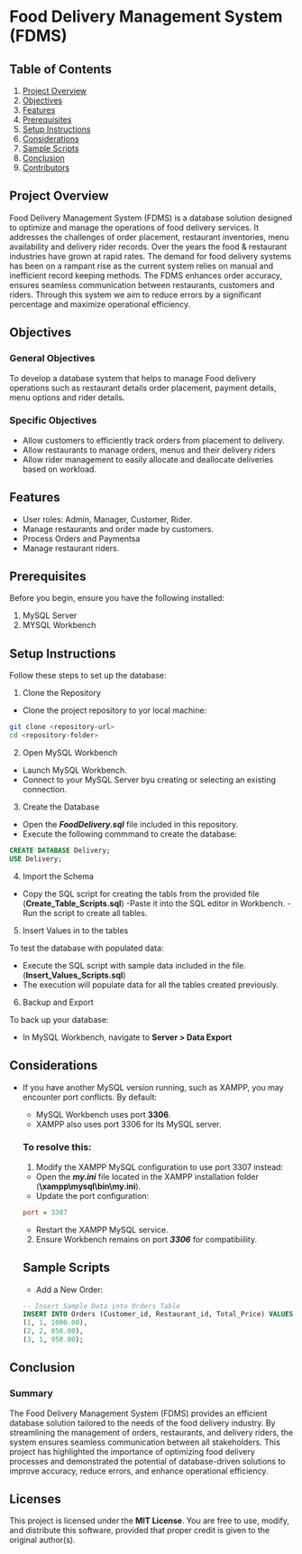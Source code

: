 
# Food Delivery Management System (FDMS)




## Table of Contents


1. [Project Overview](#project-overview)
2. [Objectives](#objectives)
3. [Features](#features)
4. [Prerequisites](#prerequisites)
5. [Setup Instructions](#setup-instructions)
6. [Considerations](#considerations)
7. [Sample Scripts](#sample-scripts)
8. [Conclusion](#conclusion)
9. [Contributors](#contributors)

   



## Project Overview


Food Delivery Management System (FDMS) is a database solution designed to optimize and manage the operations of food delivery services. It addresses the challenges of order placement, restaurant inventories, menu availability and delivery rider records. Over the years the food & restaurant industries have grown at rapid rates. The demand for food delivery systems has been on a rampant rise as the current system relies on manual and inefficient record keeping methods. The FDMS enhances order accuracy, ensures seamless communication between restaurants, customers and riders. Through this system we aim to reduce errors by a significant percentage and maximize operational efficiency.
## Objectives

### General Objectives

To develop a database system that helps to manage Food delivery operations such as restaurant details order placement, payment details, menu options and rider details.


### Specific Objectives

- Allow customers to efficiently track orders from placement to delivery.
-  Allow restaurants to manage orders, menus and their delivery riders
-  Allow rider management to easily allocate and deallocate deliveries based on workload.

## Features

- User roles: Admin, Manager, Customer, Rider.
- Manage restaurants and order made by customers.
- Process Orders and Paymentsa
- Manage restaurant riders.

## Prerequisites

Before you begin, ensure you have the following installed:
1. MySQL Server
2. MYSQL Workbench

## Setup Instructions

Follow these steps to set up the database:

1. Clone the Repository

- Clone the project repository to yor local machine:

```bash
git clone <repository-url>
cd <repository-folder>
```

2. Open MySQL Workbench

- Launch MySQL Workbench.
- Connect to your MySQL Server byu creating or selecting an existing connection.

3. Create the Database

- Open the **_FoodDelivery.sql_** file included in this repository.
- Execute the following commmand to create the database:

```sql
CREATE DATABASE Delivery;
USE Delivery;
```

4. Import the Schema

- Copy the SQL script for creating the tabls from the provided file (**__Create_Table_Scripts.sql__**)
-Paste it into the SQL editor in Workbench.
-Run the script to create all tables.

5. Insert Values in to the tables

To test the database with populated data:
- Execute the SQL script with sample data included in the file. (**__Insert_Values_Scripts.sql__**)
- The execution will populate data for all the tables created previously.

6. Backup and Export 

To back up your database:

- In MySQL Workbench, navigate to **__Server > Data Export__**


## Considerations

- If you have another MySQL version running, such as XAMPP, you may encounter port conflicts. By default:

  - MySQL Workbench uses port **__3306__**.
  - XAMPP also uses port 3306 for its MySQL server.

  ### To resolve this:
  1. Modify the XAMPP MySQL configuration to use port 3307 instead:
    - Open the **_my.ini_** file located in the XAMPP installation folder (**__\xampp\mysql\bin\my.ini__**).
    - Update the port configuration:
    ```ini
    port = 3307
    ```
    - Restart the XAMPP MySQL service.

  2. Ensure Workbench remains on port **_3306_** for compatibiility.


  ## Sample Scripts

  - Add a New Order:

  ```sql
  -- Insert Sample Data into Orders Table
  INSERT INTO Orders (Customer_id, Restaurant_id, Total_Price) VALUES
  (1, 1, 1000.00),
  (2, 2, 850.00),
  (3, 1, 950.00);
  ```

## Conclusion 

### Summary

The Food Delivery Management System (FDMS) provides an efficient database solution tailored to the needs of the food delivery industry. By streamlining the management of orders, restaurants, and delivery riders, the system ensures seamless communication between all stakeholders. This project has highlighted the importance of optimizing food delivery processes and demonstrated the potential of database-driven solutions to improve accuracy, reduce errors, and enhance operational efficiency.

## Licenses

This project is licensed under the **MIT License**. You are free to use, modify, and distribute this software, provided that proper credit is given to the original author(s). 

